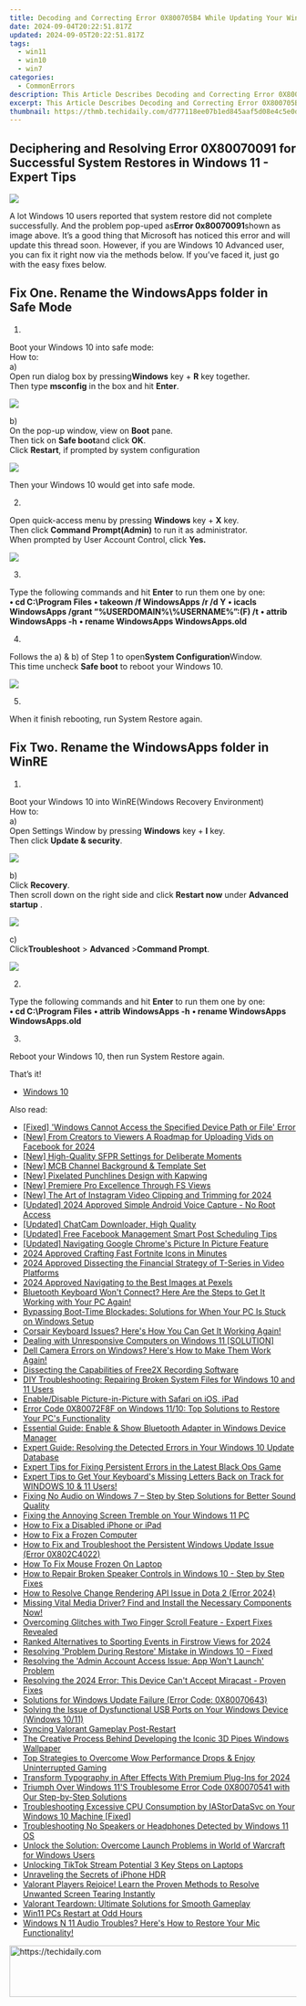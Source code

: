 ```yaml
---
title: Decoding and Correcting Error 0X800705B4 While Updating Your Windows 11 System
date: 2024-09-04T20:22:51.817Z
updated: 2024-09-05T20:22:51.817Z
tags:
  - win11
  - win10
  - win7
categories:
  - CommonErrors
description: This Article Describes Decoding and Correcting Error 0X800705B4 While Updating Your Windows 11 System
excerpt: This Article Describes Decoding and Correcting Error 0X800705B4 While Updating Your Windows 11 System
thumbnail: https://thmb.techidaily.com/d777118ee07b1ed845aaf5d08e4c5e0d9e2577a0d16959440201a2f851a46ee8.jpg
---
```


## Deciphering and Resolving Error 0X80070091 for Successful System Restores in Windows 11 - Expert Tips

![](https://images.drivereasy.com/wp-content/uploads/2017/04/1-2.jpg)
  
A lot Windows 10 users reported that system restore did not complete successfully. And the problem pop-uped as**Error 0x80070091**shown as image above. It’s a good thing that Microsoft has noticed this error and  will update this thread soon. However, if you are Windows 10 Advanced user, you can fix it right now via the methods below. If you’ve faced it, just go with the easy fixes below.  
  
## **Fix One. Rename the WindowsApps folder in Safe Mode**

1)  

Boot your Windows 10 into safe mode:  
How to:  
a)  
Open run dialog box by pressing**Windows** key + **R** key together.  
Then type **msconfig** in the box and hit **Enter**.  
  
![](https://images.drivereasy.com/wp-content/uploads/2017/04/2-2.jpg)
  
b)  
On the pop-up window, view on **Boot** pane.  
Then tick on **Safe boot**and click **OK**.  
Click **Restart**, if prompted by system configuration  
  
![](https://images.drivereasy.com/wp-content/uploads/2017/04/3-1.jpg)
  
Then your Windows 10 would get into safe mode.  
  
2)  

Open quick-access menu by pressing **Windows** key + **X** key.  
Then click **Command Prompt(Admin)** to run it as administrator.  
When prompted by User Account Control, click   **Yes.**
  
**![](https://images.drivereasy.com/wp-content/uploads/2017/04/4-2.jpg)**
  
3)  

Type the following commands and hit **Enter** to run them one by one:  
**• cd C:\\Program Files**
**• takeown /f WindowsApps /r /d Y**
 **• icacls WindowsApps /grant “%USERDOMAIN%\\%USERNAME%”:(F) /t**
**• attrib WindowsApps -h**
 **• rename WindowsApps WindowsApps.old**
  
4)  

Follows the a) & b) of Step 1 to open**System Configuration**Window.  
This time uncheck **Safe boot** to reboot your Windows 10.  
  
![](https://images.drivereasy.com/wp-content/uploads/2017/04/5-1.jpg)
  
5)  

When it finish rebooting, run System Restore again.  
  
## **Fix Two. Rename the WindowsApps folder in WinRE**

1)  

Boot your Windows 10 into WinRE(Windows Recovery Environment)  
How to:  
a)  
Open Settings Window by pressing **Windows** key + **I** key.  
Then click **Update & security**.  
  
![](https://images.drivereasy.com/wp-content/uploads/2017/04/6.jpg)
  
b)  
Click **Recovery**.  
Then scroll down on the right side and click **Restart now** under **Advanced startup** .  
  
![](https://images.drivereasy.com/wp-content/uploads/2017/04/7-2.jpg)
  
c)  
Click**Troubleshoot** \> **Advanced** \>**Command Prompt**.
  
![](https://images.drivereasy.com/wp-content/uploads/2017/04/11.jpg)
  
2)  

Type the following commands and hit **Enter**  to run them one by one:  
**• cd C:\\Program Files**
**• attrib WindowsApps -h**
 **• rename WindowsApps WindowsApps.old**
  
3)

Reboot your Windows 10, then run System Restore again.  
  
That’s it!

* [Windows 10](https://tools.techidaily.com/drivereasy/download/)

<ins class="adsbygoogle"
     style="display:block"
     data-ad-format="autorelaxed"
     data-ad-client="ca-pub-7571918770474297"
     data-ad-slot="1223367746"></ins>



<ins class="adsbygoogle"
     style="display:block"
     data-ad-client="ca-pub-7571918770474297"
     data-ad-slot="8358498916"
     data-ad-format="auto"
     data-full-width-responsive="true"></ins>

<span class="atpl-alsoreadstyle">Also read:</span>
<div><ul>
<li><a href="https://common-error.techidaily.com/fixed-windows-cannot-access-the-specified-device-path-or-file-error/"><u>[Fixed] 'Windows Cannot Access the Specified Device Path or File' Error</u></a></li>
<li><a href="https://facebook-video-recording.techidaily.com/new-from-creators-to-viewers-a-roadmap-for-uploading-vids-on-facebook-for-2024/"><u>[New] From Creators to Viewers  A Roadmap for Uploading Vids on Facebook for 2024</u></a></li>
<li><a href="https://some-knowledge.techidaily.com/new-high-quality-sfpr-settings-for-deliberate-moments/"><u>[New] High-Quality SFPR Settings for Deliberate Moments</u></a></li>
<li><a href="https://facebook-record-videos.techidaily.com/new-mcb-channel-background-and-template-set/"><u>[New] MCB Channel Background & Template Set</u></a></li>
<li><a href="https://extra-skills.techidaily.com/new-pixelated-punchlines-design-with-kapwing/"><u>[New] Pixelated Punchlines  Design with Kapwing</u></a></li>
<li><a href="https://extra-skills.techidaily.com/new-premiere-pro-excellence-through-fs-views/"><u>[New] Premiere Pro  Excellence Through FS Views</u></a></li>
<li><a href="https://instagram-clips.techidaily.com/new-the-art-of-instagram-video-clipping-and-trimming-for-2024/"><u>[New] The Art of Instagram Video Clipping and Trimming for 2024</u></a></li>
<li><a href="https://visual-screen-recording.techidaily.com/updated-2024-approved-simple-android-voice-capture-no-root-access/"><u>[Updated] 2024 Approved  Simple Android Voice Capture - No Root Access</u></a></li>
<li><a href="https://facebook-clips.techidaily.com/updated-chatcam-downloader-high-quality/"><u>[Updated] ChatCam Downloader, High Quality</u></a></li>
<li><a href="https://facebook-clips.techidaily.com/updated-free-facebook-management-smart-post-scheduling-tips/"><u>[Updated] Free Facebook Management  Smart Post Scheduling Tips</u></a></li>
<li><a href="https://extra-approaches.techidaily.com/updated-navigating-google-chromes-picture-in-picture-feature/"><u>[Updated] Navigating Google Chrome's Picture In Picture Feature</u></a></li>
<li><a href="https://youtube-docs.techidaily.com/approved-crafting-fast-fortnite-icons-in-minutes/"><u>2024 Approved  Crafting Fast Fortnite Icons in Minutes</u></a></li>
<li><a href="https://youtube-clips.techidaily.com/2024-approved-dissecting-the-financial-strategy-of-t-series-in-video-platforms/"><u>2024 Approved  Dissecting the Financial Strategy of T-Series in Video Platforms</u></a></li>
<li><a href="https://extra-guidance.techidaily.com/2024-approved-navigating-to-the-best-images-at-pexels/"><u>2024 Approved  Navigating to the Best Images at Pexels</u></a></li>
<li><a href="https://common-error.techidaily.com/bluetooth-keyboard-wont-connect-here-are-the-steps-to-get-it-working-with-your-pc-again/"><u>Bluetooth Keyboard Won't Connect? Here Are the Steps to Get It Working with Your PC Again!</u></a></li>
<li><a href="https://common-error.techidaily.com/bypassing-boot-time-blockades-solutions-for-when-your-pc-is-stuck-on-windows-setup/"><u>Bypassing Boot-Time Blockades: Solutions for When Your PC Is Stuck on Windows Setup</u></a></li>
<li><a href="https://common-error.techidaily.com/corsair-keyboard-issues-heres-how-you-can-get-it-working-again/"><u>Corsair Keyboard Issues? Here's How You Can Get It Working Again!</u></a></li>
<li><a href="https://common-error.techidaily.com/dealing-with-unresponsive-computers-on-windows-11-solution/"><u>Dealing with Unresponsive Computers on Windows 11 [SOLUTION]</u></a></li>
<li><a href="https://common-error.techidaily.com/dell-camera-errors-on-windows-heres-how-to-make-them-work-again/"><u>Dell Camera Errors on Windows? Here's How to Make Them Work Again!</u></a></li>
<li><a href="https://video-screen-grab.techidaily.com/dissecting-the-capabilities-of-free2x-recording-software/"><u>Dissecting the Capabilities of Free2X Recording Software</u></a></li>
<li><a href="https://common-error.techidaily.com/diy-troubleshooting-repairing-broken-system-files-for-windows-10-and-11-users/"><u>DIY Troubleshooting: Repairing Broken System Files for Windows 10 and 11 Users</u></a></li>
<li><a href="https://fox-friendly.techidaily.com/enabledisable-picture-in-picture-with-safari-on-ios-ipad/"><u>Enable/Disable Picture-in-Picture with Safari on iOS, iPad</u></a></li>
<li><a href="https://common-error.techidaily.com/error-code-0x80072f8f-on-windows-1110-top-solutions-to-restore-your-pcs-functionality/"><u>Error Code 0X80072F8F on Windows 11/10: Top Solutions to Restore Your PC's Functionality</u></a></li>
<li><a href="https://common-error.techidaily.com/essential-guide-enable-and-show-bluetooth-adapter-in-windows-device-manager/"><u>Essential Guide: Enable & Show Bluetooth Adapter in Windows Device Manager</u></a></li>
<li><a href="https://common-error.techidaily.com/expert-guide-resolving-the-detected-errors-in-your-windows-10-update-database/"><u>Expert Guide: Resolving the Detected Errors in Your Windows 10 Update Database</u></a></li>
<li><a href="https://common-error.techidaily.com/expert-tips-for-fixing-persistent-errors-in-the-latest-black-ops-game/"><u>Expert Tips for Fixing Persistent Errors in the Latest Black Ops Game</u></a></li>
<li><a href="https://common-error.techidaily.com/expert-tips-to-get-your-keyboards-missing-letters-back-on-track-for-windows-10-and-11-users/"><u>Expert Tips to Get Your Keyboard's Missing Letters Back on Track for WINDOWS 10 & 11 Users!</u></a></li>
<li><a href="https://common-error.techidaily.com/fixing-no-audio-on-windows-7-step-by-step-solutions-for-better-sound-quality/"><u>Fixing No Audio on Windows 7 – Step by Step Solutions for Better Sound Quality</u></a></li>
<li><a href="https://common-error.techidaily.com/fixing-the-annoying-screen-tremble-on-your-windows-11-pc/"><u>Fixing the Annoying Screen Tremble on Your Windows 11 PC</u></a></li>
<li><a href="https://fox-that.techidaily.com/how-to-fix-a-disabled-iphone-or-ipad/"><u>How to Fix a Disabled iPhone or iPad</u></a></li>
<li><a href="https://common-error.techidaily.com/how-to-fix-a-frozen-computer/"><u>How to Fix a Frozen Computer</u></a></li>
<li><a href="https://common-error.techidaily.com/how-to-fix-and-troubleshoot-the-persistent-windows-update-issue-error-0x802c4022/"><u>How to Fix and Troubleshoot the Persistent Windows Update Issue (Error 0X802C4022)</u></a></li>
<li><a href="https://common-error.techidaily.com/how-to-fix-mouse-frozen-on-laptop/"><u>How To Fix Mouse Frozen On Laptop</u></a></li>
<li><a href="https://common-error.techidaily.com/how-to-repair-broken-speaker-controls-in-windows-10-step-by-step-fixes/"><u>How to Repair Broken Speaker Controls in Windows 10 - Step by Step Fixes</u></a></li>
<li><a href="https://common-error.techidaily.com/how-to-resolve-change-rendering-api-issue-in-dota-2-error-2024/"><u>How to Resolve Change Rendering API Issue in Dota 2 (Error 2024)</u></a></li>
<li><a href="https://common-error.techidaily.com/1723212249865-missing-vital-media-driver-find-and-install-the-necessary-components-now/"><u>Missing Vital Media Driver? Find and Install the Necessary Components Now!</u></a></li>
<li><a href="https://common-error.techidaily.com/overcoming-glitches-with-two-finger-scroll-feature-expert-fixes-revealed/"><u>Overcoming Glitches with Two Finger Scroll Feature - Expert Fixes Revealed</u></a></li>
<li><a href="https://extra-support.techidaily.com/ranked-alternatives-to-sporting-events-in-firstrow-views-for-2024/"><u>Ranked Alternatives to Sporting Events in Firstrow Views for 2024</u></a></li>
<li><a href="https://common-error.techidaily.com/resolving-problem-during-restore-mistake-in-windows-10-fixed/"><u>Resolving 'Problem During Restore' Mistake in Windows 10 – Fixed</u></a></li>
<li><a href="https://common-error.techidaily.com/resolving-the-admin-account-access-issue-app-wont-launch-problem/"><u>Resolving the 'Admin Account Access Issue: App Won't Launch' Problem</u></a></li>
<li><a href="https://common-error.techidaily.com/resolving-the-2024-error-this-device-cant-accept-miracast-proven-fixes/"><u>Resolving the 2024 Error: This Device Can't Accept Miracast - Proven Fixes</u></a></li>
<li><a href="https://common-error.techidaily.com/solutions-for-windows-update-failure-error-code-0x80070643/"><u>Solutions for Windows Update Failure (Error Code: 0X80070643)</u></a></li>
<li><a href="https://common-error.techidaily.com/solving-the-issue-of-dysfunctional-usb-ports-on-your-windows-device-windows-1011/"><u>Solving the Issue of Dysfunctional USB Ports on Your Windows Device (Windows 10/11)</u></a></li>
<li><a href="https://common-error.techidaily.com/syncing-valorant-gameplay-post-restart/"><u>Syncing Valorant Gameplay Post-Restart</u></a></li>
<li><a href="https://tech-savvy.techidaily.com/the-creative-process-behind-developing-the-iconic-3d-pipes-windows-wallpaper/"><u>The Creative Process Behind Developing the Iconic 3D Pipes Windows Wallpaper</u></a></li>
<li><a href="https://common-error.techidaily.com/top-strategies-to-overcome-wow-performance-drops-and-enjoy-uninterrupted-gaming/"><u>Top Strategies to Overcome Wow Performance Drops & Enjoy Uninterrupted Gaming</u></a></li>
<li><a href="https://some-guidance.techidaily.com/transform-typography-in-after-effects-with-premium-plug-ins-for-2024/"><u>Transform Typography in After Effects With Premium Plug-Ins for 2024</u></a></li>
<li><a href="https://common-error.techidaily.com/triumph-over-windows-11s-troublesome-error-code-0x80070541-with-our-step-by-step-solutions/"><u>Triumph Over Windows 11'S Troublesome Error Code 0X80070541 with Our Step-by-Step Solutions</u></a></li>
<li><a href="https://common-error.techidaily.com/troubleshooting-excessive-cpu-consumption-by-iastordatasvc-on-your-windows-10-machine-fixed/"><u>Troubleshooting Excessive CPU Consumption by IAStorDataSvc on Your Windows 10 Machine [Fixed]</u></a></li>
<li><a href="https://common-error.techidaily.com/troubleshooting-no-speakers-or-headphones-detected-by-windows-11-os/"><u>Troubleshooting No Speakers or Headphones Detected by Windows 11 OS</u></a></li>
<li><a href="https://win-blog.techidaily.com/unlock-the-solution-overcome-launch-problems-in-world-of-warcraft-for-windows-users/"><u>Unlock the Solution: Overcome Launch Problems in World of Warcraft for Windows Users</u></a></li>
<li><a href="https://tiktok-clips.techidaily.com/unlocking-tiktok-stream-potential-3-key-steps-on-laptops/"><u>Unlocking TikTok Stream Potential  3 Key Steps on Laptops</u></a></li>
<li><a href="https://extra-tips.techidaily.com/unraveling-the-secrets-of-iphone-hdr/"><u>Unraveling the Secrets of iPhone HDR</u></a></li>
<li><a href="https://common-error.techidaily.com/valorant-players-rejoice-learn-the-proven-methods-to-resolve-unwanted-screen-tearing-instantly/"><u>Valorant Players Rejoice! Learn the Proven Methods to Resolve Unwanted Screen Tearing Instantly</u></a></li>
<li><a href="https://common-error.techidaily.com/valorant-teardown-ultimate-solutions-for-smooth-gameplay/"><u>Valorant Teardown: Ultimate Solutions for Smooth Gameplay</u></a></li>
<li><a href="https://common-error.techidaily.com/win11-pcs-restart-at-odd-hours/"><u>Win11 PCs Restart at Odd Hours</u></a></li>
<li><a href="https://common-error.techidaily.com/1723206011673-windows-n-11-audio-troubles-heres-how-to-restore-your-mic-functionality/"><u>Windows N 11 Audio Troubles? Here's How to Restore Your Mic Functionality!</u></a></li>
</ul></div>

<!-- affiliate ads begin -->
<a href="https://aligracehair.sjv.io/c/5597632/1915830/19272" target="_top" id="1915830">
  <img src="//a.impactradius-go.com/display-ad/19272-1915830" border="0" alt="https://techidaily.com" width="728" height="90"/>
</a>
<img height="0" width="0" src="https://aligracehair.sjv.io/i/5597632/1915830/19272" style="position:absolute;visibility:hidden;" border="0" />
<!-- affiliate ads end -->